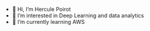 - 👋 Hi, I’m Hercule Poirot
- 👀 I’m interested in Deep Learning and data analytics
- 🌱 I’m currently learning AWS

<!---
nishchalatattve/nishchalatattve is a ✨ special ✨ repository because its `README.md` (this file) appears on your GitHub profile.
You can click the Preview link to take a look at your changes.
--->
